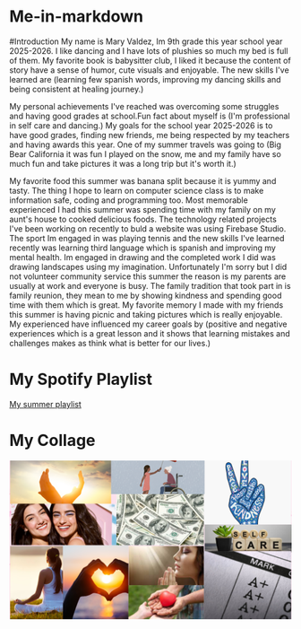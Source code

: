 # Me-in-markdown
 #Introduction
  My name is Mary Valdez, Im 9th grade this year school year 2025-2026. I like dancing and I have lots of plushies so much my bed is full of them. My favorite book is babysitter club, I liked it because the content of story have a sense of humor, cute visuals and enjoyable. The new skills I've learned are (learning few spanish words, improving my dancing skills and being consistent at healing journey.)  
  
  My personal achievements I've reached was overcoming some struggles and having good grades at school.Fun fact about myself is (I'm  professional in self care and dancing.) My goals for the school year 2025-2026 is to have good grades, finding new friends, me being respected by my teachers and having awards this year. One of my summer travels was going to (Big Bear California it was fun I played on the snow, me and my family have so much fun and take pictures it was a long trip but it's worth it.) 
  
  My favorite food this summer was banana split because it is yummy and tasty. The thing I hope to learn on computer science class is to make information safe, coding and programming too. Most memorable experienced I had this summer was spending time with my family on my aunt's house to cooked delicious foods. The technology related projects I've been working on recently to buld a website was using Firebase Studio. The sport Im engaged in was playing tennis and the new skills I've learned recently was learning third language which is spanish and improving my mental health. Im engaged in drawing and the completed work I did was drawing landscapes using my imagination. Unfortunately  I'm sorry but I did not volunteer community service this summer the reason is my parents are usually at work and everyone is busy. The family tradition that took part in is family reunion, they mean to me by showing kindness and spending good time with them which is great. My favorite memory I made with my friends this summer is having picnic and taking pictures which is really enjoyable. My experienced have influenced my career goals by (positive and negative experiences which is a great lesson and it shows that learning mistakes and challenges makes as think what is better for our lives.)
  
# My Spotify Playlist 

[My summer playlist](https://open.spotify.com/playlist/6OCtnTsCSq7F5fwIIoEPPs?si=_luoZUq6Rb-N6dH_9422ZQ)

# My Collage
![this is a picture of my collage](1.png)